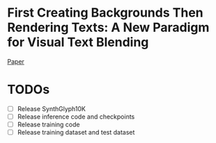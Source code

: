 # First Creating Backgrounds Then Rendering Texts: A New Paradigm for Visual Text Blending

[Paper]()

# TODOs

- [ ] Release SynthGlyph10K
- [ ] Release inference code and checkpoints
- [ ] Release training code
- [ ] Release training dataset and test dataset
